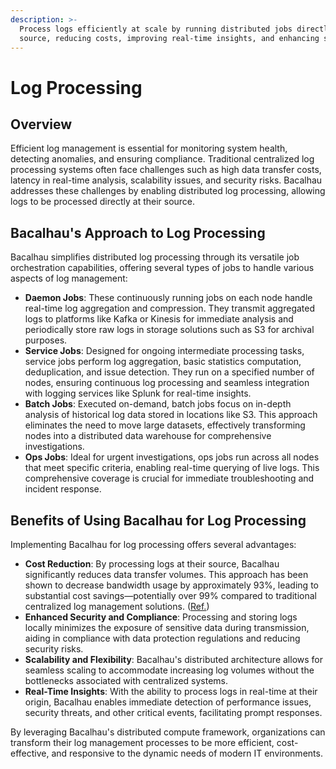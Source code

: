 ```yaml
---
description: >-
  Process logs efficiently at scale by running distributed jobs directly at the
  source, reducing costs, improving real-time insights, and enhancing security.
---
```


# Log Processing

## Overview

Efficient log management is essential for monitoring system health, detecting anomalies, and ensuring compliance. Traditional centralized log processing systems often face challenges such as high data transfer costs, latency in real-time analysis, scalability issues, and security risks. Bacalhau addresses these challenges by enabling distributed log processing, allowing logs to be processed directly at their source.

## Bacalhau's Approach to Log Processing

Bacalhau simplifies distributed log processing through its versatile job orchestration capabilities, offering several types of jobs to handle various aspects of log management:

- **Daemon Jobs**: These continuously running jobs on each node handle real-time log aggregation and compression. They transmit aggregated logs to platforms like Kafka or Kinesis for immediate analysis and periodically store raw logs in storage solutions such as S3 for archival purposes.
- **Service Jobs**: Designed for ongoing intermediate processing tasks, service jobs perform log aggregation, basic statistics computation, deduplication, and issue detection. They run on a specified number of nodes, ensuring continuous log processing and seamless integration with logging services like Splunk for real-time insights.
- **Batch Jobs**: Executed on-demand, batch jobs focus on in-depth analysis of historical log data stored in locations like S3. This approach eliminates the need to move large datasets, effectively transforming nodes into a distributed data warehouse for comprehensive investigations.
- **Ops Jobs**: Ideal for urgent investigations, ops jobs run across all nodes that meet specific criteria, enabling real-time querying of live logs. This comprehensive coverage is crucial for immediate troubleshooting and incident response.

## Benefits of Using Bacalhau for Log Processing

Implementing Bacalhau for log processing offers several advantages:

- **Cost Reduction**: By processing logs at their source, Bacalhau significantly reduces data transfer volumes. This approach has been shown to decrease bandwidth usage by approximately 93%, leading to substantial cost savings—potentially over 99% compared to traditional centralized log management solutions. ([Ref.](https://blog.bacalhau.org/p/save-25m-yoy-by-managing-logs-the))
- **Enhanced Security and Compliance**: Processing and storing logs locally minimizes the exposure of sensitive data during transmission, aiding in compliance with data protection regulations and reducing security risks.
- **Scalability and Flexibility**: Bacalhau's distributed architecture allows for seamless scaling to accommodate increasing log volumes without the bottlenecks associated with centralized systems.
- **Real-Time Insights**: With the ability to process logs in real-time at their origin, Bacalhau enables immediate detection of performance issues, security threats, and other critical events, facilitating prompt responses.

By leveraging Bacalhau's distributed compute framework, organizations can transform their log management processes to be more efficient, cost-effective, and responsive to the dynamic needs of modern IT environments.
